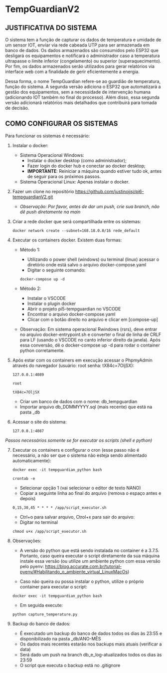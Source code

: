 # TempGuardianV2

## JUSTIFICATIVA DO SISTEMA

O sistema tem a função de capturar os dados de temperatura e umidade de um sensor IOT, enviar via rede cabeada UTP para ser armazenada em banco de dados. Os dados armazenados são consumidos pelo ESP32 que desligará os equipamentos e notificará o administrador caso a temperatura ultrapasse o limite inferior (congelamento) ou superior (superaquecimento). Por fim, os dados armazenados serão utilizados para gerar relatórios via interface web com a finalidade de gerir eficientemente a energia. 

Dessa forma, o nome TempGuardian refere-se ao guardião de temperatura, função do sistema. A segunda versão adiciona o ESP32 que automatizará a gestão dos equipamentos, sem a necessidade de intervenção humana (adicionando IOT também no final do processo). Além disso, essa segunda versão adicionará relatórios mais detalhados que contribuirá para tomada de decisão.

## COMO CONFIGURAR OS SISTEMAS

Para funcionar os sistemas é necessário:

1. Instalar o docker:
    -  Sistema Operacional Windows:
        - Instalar o docker desktop (como administrador);
        - Fazer login do docker hub e conectar ao docker desktop;
        - **IMPORTANTE**: Reiniciar a máquina quando estiver tudo ok, antes de seguir para os próximos passos.
    - Sistema Operacional Linux: Apenas instalar o docker.

2. Fazer um clone no repositório https://github.com/justinojjsj/pi6-tempguardianV2.git
    * *Observação: Por favor, antes de dar um push, crie sua branch, não dê push diretamente na main* 
    
3. Criar a rede docker que será compartilhada entre os sistemas:
    ```
    docker network create --subnet=168.18.0.0/16 rede_default
    ```
4. Executar os containers docker. Existem duas formas:
    - Método 1: 
        - Utilizando o power shell (windows) ou terminal (linux) acessar o diretório onde está salvo o arquivo docker-compose.yaml
        - Digitar o seguinte comando: 
        ```
        docker-compose up -d
        ```
    - Método 2:
        - Instalar o VSCODE
        - Instalar o plugin docker
        - Abrir o projeto pi5-tempguardian no VSCODE
        - Encontrar o arquivo docker-compose.yaml
        - Clicar com o botão direito no arquivo e clicar em [compose-up]

    - Observação: Em sistema operacional Rwindows (rsrs), deve entrar no arquivo docker-entrypoint.sh e converter o final de linha de CRLF para LF (usando o VSCODE no canto inferior direito da janela). Após essa conversão, dê o docker-compose up -d para rodar o container python corretamente.

5. Após estar com os containers em execução acessar o PhpmyAdmin através do navegador (usuário: root senha: tX84c=7OljSX):
    ```
    127.0.0.1:4089 
    ```

    ```
    root
    ```
    
    ```
    tX84c=7OljSX
    ```
    - Criar um banco de dados com o nome: db_tempguardian
    - Importar arquivo db_DDMMYYYY.sql (mais recente) que está na pasta _db

6. Acessar o site do sistema:
    ```
    127.0.0.1:4087
    ```

*Passos necessários somente se for executar os scripts (shell e python)* 

7. Executar os containers e configurar o cron (esse passo não é necessário, a não ser que o sistema não esteja sendo alimentado automaticamente):
    ```
    docker exec -it tempguardian_python bash
    ```
    ```
    crontab -e
    ```
    - Selecionar opção 1 (vai selecionar o editor de texto NANO)
    - Copiar a seguinte linha ao final do arquivo (remova o espaço antes e depois)
    ```
    0,15,30,45 * * * * /app/script_executor.sh
    ```
    - Ctrl+o para salvar arquivo, Ctrol+x para sair do arquivo:
    - Digitar no terminal
    ```
    chmod u+x /app/script_executor.sh

8. Observações:

    - A versão do python que está sendo instalada no container é a 3.7.5. Portanto, caso queira executar o script diretamente da sua máquina instale essa versão (ou utilize um ambiente python com essa versão pelo pyenv: https://blog.accurate.com.br/tutorial-pyenv/#Habilitando_o_ambiente_virtual_LinuxMacOs)

    - Caso não queira ou possa instalar o python, utilize o próprio container para executar o script:

    ```
    docker exec -it tempguardian_python bash
    ```

    - Em seguida execute:

    ```
    python capture_temperature.py
    ```

9. Backup do banco de dados:

    - É executado um backup do banco de dados todos os dias às 23:55 e disponibilizado na pasta _db/ANO-MÊS
    - Os dados mais recentes estarão nos backups mais atuais (verificar a data)
    - Será dado um push na branch db_e_log-atualizados todos os dias às 23:59
    - O script que executa o backup está no .gitignore
